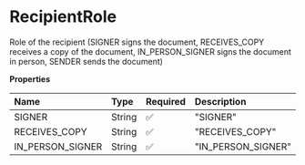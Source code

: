 # RecipientRole

Role of the recipient (SIGNER signs the document, RECEIVES_COPY receives a copy of the document, IN_PERSON_SIGNER signs the document in person, SENDER sends the document)

**Properties**

| Name             | Type   | Required | Description        |
| :--------------- | :----- | :------- | :----------------- |
| SIGNER           | String | ✅       | "SIGNER"           |
| RECEIVES_COPY    | String | ✅       | "RECEIVES_COPY"    |
| IN_PERSON_SIGNER | String | ✅       | "IN_PERSON_SIGNER" |
